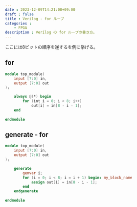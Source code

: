 ```yaml
---
date : 2023-12-09T14:21:00+09:00
draft : false
title : Verilog - for ループ
categories :
    - FPGA
description : Verilog の for ループの書き方。
---
```


ここには8ビットの順序を逆するを例に挙げる。

## for
```verilog
module top_module( 
    input [7:0] in,
    output [7:0] out
);

    always @(*) begin
        for (int i = 0; i < 8; i++)
            out[i] = in[8 - i - 1];
    end
    
endmodule
```

## generate - for
```verilog
module top_module( 
    input [7:0] in,
    output [7:0] out
);

	generate
		genvar i;
        for (i = 0; i < 8; i = i + 1) begin: my_block_name
            assign out[i] = in[8 - i - 1];
		end
	endgenerate
    
endmodule
```